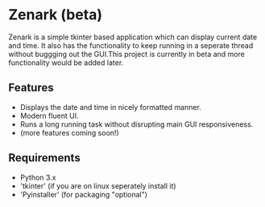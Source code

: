 # Zenark (beta)

Zenark is a simple tkinter based application which can display current date and time. It also has the functionality to keep running in a seperate thread without buggging out the GUI.This project is currently in beta and more functionality would be added later.

 ## Features

 - Displays the date and time in nicely formatted manner.
 - Modern fluent UI.
 - Runs a long running task without disrupting main GUI responsiveness.
 - (more features coming soon!)


 ## Requirements
 - Python 3.x
 - 'tkinter' (if you are on linux seperately install it)
 - 'Pyinstaller' (for packaging "optional")
